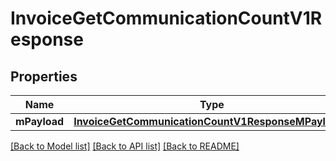 # InvoiceGetCommunicationCountV1Response

## Properties
Name | Type | Description | Notes
------------ | ------------- | ------------- | -------------
**mPayload** | [**InvoiceGetCommunicationCountV1ResponseMPayload***](InvoiceGetCommunicationCountV1ResponseMPayload.md) |  | 

[[Back to Model list]](../README.md#documentation-for-models) [[Back to API list]](../README.md#documentation-for-api-endpoints) [[Back to README]](../README.md)


